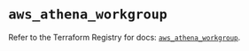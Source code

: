 # `aws_athena_workgroup`

Refer to the Terraform Registry for docs: [`aws_athena_workgroup`](https://registry.terraform.io/providers/hashicorp/aws/5.72.0/docs/resources/athena_workgroup).
